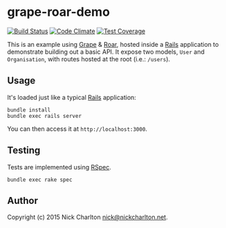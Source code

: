 # grape-roar-demo

[![Build Status](https://travis-ci.org/nickcharlton/grape-roar-demo.svg?branch=master)](https://travis-ci.org/nickcharlton/grape-roar-demo)
[![Code Climate](https://codeclimate.com/github/nickcharlton/grape-roar-demo/badges/gpa.svg)](https://codeclimate.com/github/nickcharlton/grape-roar-demo)
[![Test Coverage](https://codeclimate.com/github/nickcharlton/grape-roar-demo/badges/coverage.svg)](https://codeclimate.com/github/nickcharlton/grape-roar-demo)

This is an example using [Grape][] & [Roar][], hosted inside a [Rails][]
application to demonstrate building out a basic API. It expose two models,
`User` and `Organisation`, with routes hosted at the root (i.e.: `/users`).

## Usage

It's loaded just like a typical [Rails][] application:

```
bundle install
bundle exec rails server
```

You can then access it at `http://localhost:3000`.

## Testing

Tests are implemented using [RSpec][].

```
bundle exec rake spec
```

## Author

Copyright (c) 2015 Nick Charlton <nick@nickcharlton.net>.

[Grape]: https://github.com/intridea/grape
[Roar]: https://github.com/apotonick/roar
[Rails]: http://guides.rubyonrails.org/
[RSpec]: http://rspec.info
